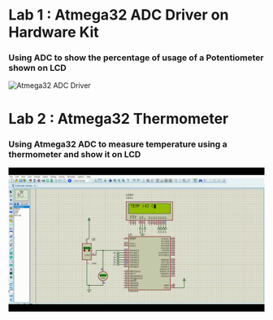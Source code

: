 # Lab 1 : Atmega32 ADC Driver on Hardware Kit
### Using ADC to show the percentage of usage of a Potentiometer shown on LCD
![Atmega32 ADC Driver](https://github.com/ArsanyMounir/EmbeddedSystem/blob/master/Unit_9_MCU_Timer_ADC/Lec_2/Lab1_Atmega32_ADC_Potentiometer/Atmega32_ADC_HW.gif)

# Lab 2 : Atmega32 Thermometer
### Using Atmega32 ADC to measure temperature using a thermometer and show it on LCD
![Atmega32 Thermometer](https://github.com/ArsanyMounir/EmbeddedSystem/blob/master/Unit_9_MCU_Timer_ADC/Lec_2/Lab2_Atmega32_Thermometer_LM35/Atmega32_LM35.gif)

